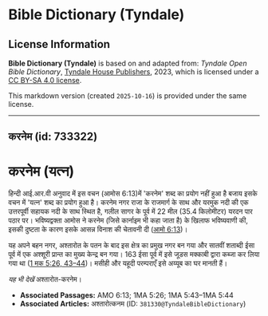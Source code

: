 # Bible Dictionary (Tyndale)

## License Information

**Bible Dictionary (Tyndale)** is based on and adapted from: _Tyndale Open Bible Dictionary_, [Tyndale House Publishers](https://tyndaleopenresources.com/), 2023, which is licensed under a [CC BY-SA 4.0 license](https://creativecommons.org/licenses/by-sa/4.0/legalcode.en).

This markdown version (created `2025-10-16`) is provided under the same license.



--------------------------------

## करनेम (id: 733322)

करनेम (यत्न)
============

हिन्दी आई.आर.वी अनुवाद में इस वचन (आमोस 6:13\)में 'करनेम' शब्द का प्रयोग नहीं हुआ है बजाय इसके वचन में 'यत्न' शब्द का प्रयोग हुआ है। करनेम नगर राजा के राजमार्ग के साथ और यरमुक नदी की एक उत्तरपूर्वी सहायक नदी के साथ स्थित है, गलील सागर के पूर्व में 22 मील (35\.4 किलोमीटर) यरदन पार पठार पर। भविष्यद्वक्ता आमोस ने करनेम (जिसे कार्नाइम भी कहा जाता है) के खिलाफ भविष्यवाणी की, इसकी दुष्टता के कारण इसके आसन्न विनाश की चेतावनी दी ([आमो 6:13](https://ref.ly/Amos6:13))।

यह अपने बहन नगर, अश्तारोत के पतन के बाद इस क्षेत्र का प्रमुख नगर बन गया और सातवीं शताब्दी ईसा पूर्व में एक अश्शूरी प्रान्त का मुख्य केन्द्र बन गया। 163 ईसा पूर्व में इसे जूडस मक्काबी द्वारा कब्जा कर लिया गया था ([1 मक 5:26, 43–44](https://ref.ly/1Macc5:26,1Macc5:43-1Macc5:44))। मसीही और यहूदी परम्पराएँ इसे अय्यूब का घर मानती हैं।

*यह भी देखें* अश्तारोत\-करनेम।

* **Associated Passages:** AMO 6:13; 1MA 5:26; 1MA 5:43–1MA 5:44
* **Associated Articles:** अश्तारोत्कनम (ID: `381330@TyndaleBibleDictionary`)

